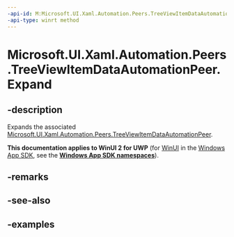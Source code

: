 ```yaml
---
-api-id: M:Microsoft.UI.Xaml.Automation.Peers.TreeViewItemDataAutomationPeer.Expand
-api-type: winrt method
---
```


# Microsoft.UI.Xaml.Automation.Peers.TreeViewItemDataAutomationPeer.Expand

<!--
public void Expand ();
-->

## -description

Expands the associated [Microsoft.UI.Xaml.Automation.Peers.TreeViewItemDataAutomationPeer](treeviewitemdataautomationpeer.md).  

**This documentation applies to WinUI 2 for UWP** (for [WinUI](/windows/apps/winui/winui3/) in the [Windows App SDK](/windows/apps/windows-app-sdk/), see the **[Windows App SDK namespaces](/windows/windows-app-sdk/api/winrt/)**).

## -remarks

## -see-also

## -examples
